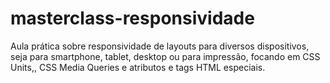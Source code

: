 # masterclass-responsividade
 Aula prática sobre responsividade de layouts para diversos dispositivos, seja para smartphone, tablet, desktop ou para impressão, focando em CSS Units,, CSS Media Queries e  atributos e tags HTML especiais.
